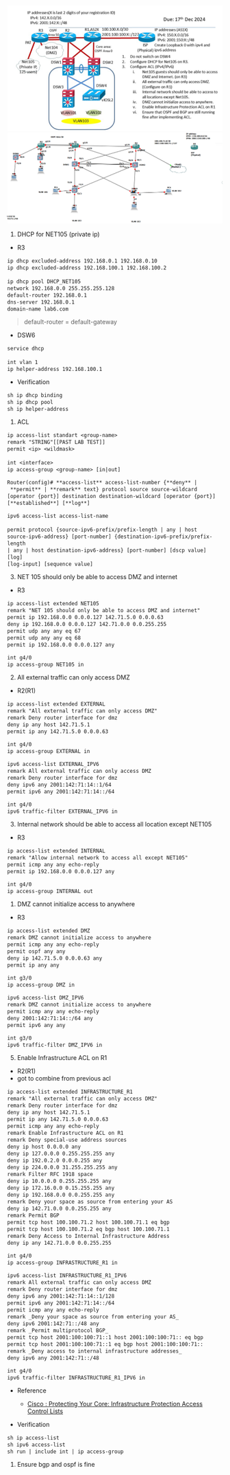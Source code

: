 ![Pasted image 20241203192515.png](../../images/Pasted%20image%2020241203192515.png)
![Pasted image 20241216165453.png](../../images/Pasted%20image%2020241216165453.png)
1. DHCP for NET105 (private ip)
- R3
```
ip dhcp excluded-address 192.168.0.1 192.168.0.10
ip dhcp excluded-address 192.168.100.1 192.168.100.2

ip dhcp pool DHCP_NET105
network 192.168.0.0 255.255.255.128
default-router 192.168.0.1 
dns-server 192.168.0.1
domain-name lab6.com
```

> default-router = default-gateway


- DSW6
```
service dhcp

int vlan 1
ip helper-address 192.168.100.1 
```

- Verification
```
sh ip dhcp binding
sh ip dhcp pool
sh ip helper-address 
```

1. ACL 

```
ip access-list standart <group-name>
remark "STRING"[[PAST LAB TEST]]
permit <ip> <wildmask>

int <interface>
ip access-group <group-name> [in|out]
```

```
Router(config)# **access-list** access-list-number {**deny** | **permit** | **remark** text} protocol source source-wildcard [operator {port}] destination destination-wildcard [operator {port}] [**established**] [**log**]
```

```
ipv6 access-list access-list-name

permit protocol {source-ipv6-prefix/prefix-length | any | host  
source-ipv6-address} [port-number] {destination-ipv6-prefix/prefix-length  
| any | host destination-ipv6-address} [port-number] [dscp value] [log]  
[log-input] [sequence value]
```

3. NET 105 should only be able to access DMZ and internet

- R3
```
ip access-list extended NET105
remark "NET 105 should only be able to access DMZ and internet"
permit ip 192.168.0.0 0.0.0.127 142.71.5.0 0.0.0.63
deny ip 192.168.0.0 0.0.0.127 142.71.0.0 0.0.255.255
permit udp any any eq 67
permit udp any any eq 68
permit ip 192.168.0.0 0.0.0.127 any

```

```
int g4/0
ip access-group NET105 in
```


2. All external traffic can only access DMZ
- R2(R1)
```
ip access-list extended EXTERNAL
remark "All external traffic can only access DMZ"
remark Deny router interface for dmz
deny ip any host 142.71.5.1
permit ip any 142.71.5.0 0.0.0.63
```

```
int g4/0
ip access-group EXTERNAL in
```

```
ipv6 access-list EXTERNAL_IPV6
remark All external traffic can only access DMZ
remark Deny router interface for dmz
deny ipv6 any 2001:142:71:14::1/64 
permit ipv6 any 2001:142:71:14::/64

```

```
int g4/0
ipv6 traffic-filter EXTERNAL_IPV6 in
```
3. Internal network should be able to access all location except NET105
- R3
```
ip access-list extended INTERNAL
remark "Allow internal network to access all except NET105"
permit icmp any any echo-reply
permit ip 192.168.0.0 0.0.0.127 any
```

```
int g4/0
ip access-group INTERNAL out
```


1. DMZ cannot initialize access to anywhere
- R3
```
ip access-list extended DMZ
remark DMZ cannot initialize access to anywhere
permit icmp any any echo-reply
permit ospf any any
deny ip 142.71.5.0 0.0.0.63 any
permit ip any any

```

```
int g3/0
ip access-group DMZ in
```

```
ipv6 access-list DMZ_IPV6
remark DMZ cannot initialize access to anywhere
permit icmp any any echo-reply
deny 2001:142:71:14::/64 any 
permit ipv6 any any
```

```
int g3/0
ipv6 traffic-filter DMZ_IPV6 in
```

5. Enable Infrastructure ACL on R1
- R2(R1)
- got to combine from previous acl 
```
ip access-list extended INFRASTRUCTURE_R1
remark "All external traffic can only access DMZ"
remark Deny router interface for dmz
deny ip any host 142.71.5.1
permit ip any 142.71.5.0 0.0.0.63
permit icmp any any echo-reply
remark Enable Infrastructure ACL on R1
remark Deny special-use address sources
deny ip host 0.0.0.0 any
deny ip 127.0.0.0 0.255.255.255 any
deny ip 192.0.2.0 0.0.0.255 any
deny ip 224.0.0.0 31.255.255.255 any
remark Filter RFC 1918 space
deny ip 10.0.0.0 0.255.255.255 any
deny ip 172.16.0.0 0.15.255.255 any
deny ip 192.168.0.0 0.0.255.255 any
remark Deny your space as source from entering your AS
deny ip 142.71.0.0 0.0.255.255 any
remark Permit BGP
permit tcp host 100.100.71.2 host 100.100.71.1 eq bgp
permit tcp host 100.100.71.2 eq bgp host 100.100.71.1
remark Deny Access to Internal Infrastructure Address
deny ip any 142.71.0.0 0.0.255.255

```

```
int g4/0
ip access-group INFRASTRUCTURE_R1 in 
```

```
ipv6 access-list INFRASTRUCTURE_R1_IPV6
remark All external traffic can only access DMZ
remark Deny router interface for dmz
deny ipv6 any 2001:142:71:14::1/128 
permit ipv6 any 2001:142:71:14::/64
permit icmp any any echo-reply
remark _Deny your space as source from entering your AS_
deny ipv6 2001:142:71::/48 any
remark _Permit multiprotocol BGP_
permit tcp host 2001:100:100:71::1 host 2001:100:100:71:: eq bgp
permit tcp host 2001:100:100:71::1 eq bgp host 2001:100:100:71::
remark _Deny access to internal infrastructure addresses_
deny ipv6 any 2001:142:71::/48

```

```
int g4/0
ipv6 traffic-filter INFRASTRUCTURE_R1_IPV6 in
```
- Reference
	- [Cisco : Protecting Your Core: Infrastructure Protection Access Control Lists](https://www.cisco.com/c/en/us/support/docs/ip/access-lists/43920-iacl.html)


- Verification
```
sh ip access-list
sh ipv6 access-list
sh run | include int | ip access-group
```

1. Ensure bgp and ospf is fine
